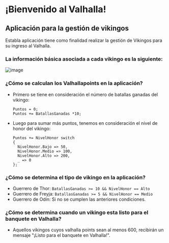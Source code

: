 ﻿# ¡Bienvenido al Valhalla!

## Aplicación para la gestión de vikingos
Establa aplicación tiene como finalidad realizar la gestión de Vikingos para su ingreso al Valhalla.

### La información básica asociada a cada vikingo es la siguiente:
![image](https://github.com/user-attachments/assets/ccddec4a-7faf-43f4-805c-35d60ee4ab0c)

### ¿Cómo se calculan los Valhallapoints en la aplicación?

* Primero se tiene en consideración el número de batallas ganadas del vikingo:
  
  ```
  Puntos = 0;
  Puntos += BatallasGanadas *10; 
  ```
* Luego para sumar más puntos, tenemos en consideración el nivel de honor del vikingo:
  ```
  Puntos += NivelHonor switch
  {
    NivelHonor.Bajo => 50,
    NivelHonor.Medio => 100,
    NivelHonor.Alto => 200,
    _ => 0
  };
  ```

### ¿Cómo se determina el tipo de vikingo en la aplicación?

  * Guerrero de Thor: ```BatallasGanadas >= 10 && NivelHonor == Alto```
  * Guerrero de Freyja: ```BatallasGanadas >= 5 && NivelHonor == Medio```
  * Guerrero de Odín: Si no se cumplen las anteriores condiciones.

### ¿Cómo se determina cuando un vikingo esta listo para el banquete en Valhalla?

* Aquellos vikingos cuyos valhalla points sean al menos 600, recibirán un mensaje "¡Listo para el banquete en Valhalla!".
